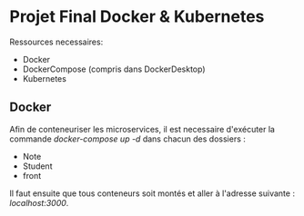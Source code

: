 # Projet Final Docker & Kubernetes

Ressources necessaires:
- Docker
- DockerCompose (compris dans DockerDesktop)
- Kubernetes

##  Docker

Afin de conteneuriser les microservices, il est necessaire d'exécuter la commande *docker-compose up -d* dans chacun des dossiers :
- Note
- Student
- front

Il faut ensuite que tous conteneurs soit montés et aller à l'adresse suivante : *localhost:3000*.
